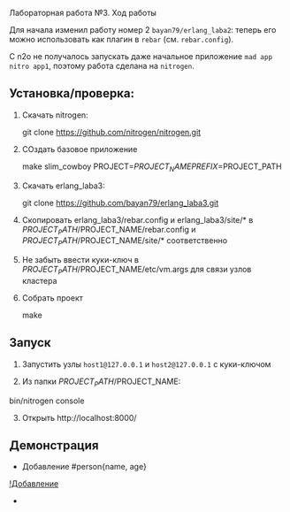 Лабораторная работа №3. Ход работы

Для начала изменил работу номер 2 `bayan79/erlang_laba2`:
теперь его можно использовать как плагин в `rebar` (см. `rebar.config`).

С n2o не получалось запускать даже начальное приложение `mad app nitro app1`, поэтому работа сделана на `nitrogen`.

## Установка/проверка:

1) Скачать nitrogen:

    git clone https://github.com/nitrogen/nitrogen.git

2) СОздать базовое приложение 

    make slim_cowboy PROJECT=$PROJECT_NAME PREFIX=$PROJECT_PATH

3) Скачать erlang_laba3:

    git clone https://github.com/bayan79/erlang_laba3.git

4) Скопировать erlang_laba3/rebar.config и erlang_laba3/site/* в $PROJECT_PATH/$PROJECT_NAME/rebar.config и $PROJECT_PATH/$PROJECT_NAME/site/* соответственно

5) Не забыть ввести куки-ключ в $PROJECT_PATH/$PROJECT_NAME/etc/vm.args для связи узлов кластера

6) Собрать проект
   
   make

## Запуск
1) Запустить узлы `host1@127.0.0.1` и `host2@127.0.0.1` c куки-ключом

2) Из папки $PROJECT_PATH/$PROJECT_NAME:

  bin/nitrogen console

3) Открыть http://localhost:8000/

## Демонстрация

- Добавление #person{name, age}

[!Добавление](adding.png)

-